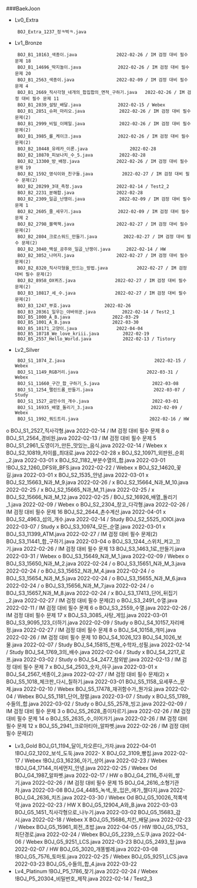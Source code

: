 ###BaekJoon
 - Lv0_Extra

		BOJ_Extra_1237_정ㅋ벅ㅋ.java	
					
 - Lv1_Bronze
 
		BOJ_B1_10163_색종이.java				2022-02-26 / IM 검정 대비 필수 문제 18
		BOJ_B1_14696_딱지놀이.java				2022-02-26 / IM 검정 대비 필수 문제 20
		BOJ_B1_2563_색종이.java				2022-02-09 / IM 검정 대비 필수 문제 4
		BOJ_B1_2669_직사각형_네개의_합집합의_면적_구하기.java 	2022-02-26 / IM 검정 대비 필수 문제 11
		BOJ_B1_2839_설탕_배달.java				2022-02-15 / Webex
		BOJ_B1_2851_슈퍼_마리오.java				2022-02-26 / IM 검정 대비 필수 문제(2)
		BOJ_B1_2999_비밀_이메일.java				2022-02-26 / IM 검정 대비 필수 문제(2)
		BOJ_B1_3985_롤_케이크.java				2022-02-26 / IM 검정 대비 필수 문제(2)
		BOJ_B2_10448_유레카_이론.java				2022-02-28
		BOJ_B2_10870_피보나치_수_5.java			2022-02-28
		BOJ_B2_13300_방_배정.java				2022-02-26 / IM 검정 대비 필수 문제 19
		BOJ_B2_1592_영식이와_친구들.java			2022-02-27 / IM 검정 대비 필수 문제(2)
		BOJ_B2_20299_3대_측정.java				2022-02-14 / Test2_2
		BOJ_B2_2231_분해합.java				2022-02-28
		BOJ_B2_2309_일곱_난쟁이.java				2022-02-09 / IM 검정 대비 필수 문제 1
		BOJ_B2_2605_줄_세우기.java				2022-02-09 / IM 검정 대비 필수 문제 2
		BOJ_B2_2798_블랙잭.java				2022-02-27 / IM 검정 대비 필수 문제(2)
		BOJ_B2_2804_크로스워드_만들기.java			2022-02-27 / IM 검정 대비 필수 문제(2)
		BOJ_B2_3040_백설_공주와_일곱_난쟁이.java		2022-02-14 / HW
		BOJ_B2_3052_나머지.java				2022-02-27 / IM 검정 대비 필수 문제(2)
		BOJ_B2_8320_직사각형을_만드는_방법.java			2022-02-27 / IM 검정 대비 필수 문제(2)
		BOJ_B2_8958_OX퀴즈.java				2022-02-27 / IM 검정 대비 필수 문제(2)
		BOJ_B3_10817_세_수.java				2022-02-27 / IM 검정 대비 필수 문제(2)
		BOJ_B3_1247_부호.java				2022-02-26
		BOJ_B3_20361_일우는_야바위꾼.java			2022-02-14 / Test2_1
		BOJ_B5_1000_A_B.java				2022-03-29
		BOJ_B5_1001_A_B.java				2022-03-30
		BOJ_B5_10171_고양이.java				2022-04-04
		BOJ_B5_10718_We_love_kriii.java			2022-02-19
		BOJ_B5_2557_Hello_World.java			2022-02-13 / Tistory

 - Lv2_Silver
 
		BOJ_S1_1074_Z.java									2022-02-15 / Webex
		BOJ_S1_1149_RGB거리.java							2022-03-31 / Webex
		BOJ_S1_11660_구간_합_구하기_5.java					2022-03-08
		BOJ_S1_1254_팰린드롬_만들기.java						2022-03-07 / Study
		BOJ_S1_1527_금민수의_개수.java						2022-03-01
		BOJ_S1_16935_배열_돌리기_3.java						2022-02-09 / Webex
		BOJ_S1_1992_쿼드트리.java							2022-02-16 / HW
o		BOJ_S1_2527_직사각형.java					2022-02-14 / IM 검정 대비 필수 문제 8
o		BOJ_S1_2564_경비원.java					2022-02-13 / IM 검정 대비 필수 문제 5
		BOJ_S1_2961_도영이가_만든_맛있는_음식.java		2022-02-14 / Webex
x		BOJ_S2_10819_차이를_최대로.java				2022-02-28
x		BOJ_S2_10971_외판원_순회_2.java			2022-03-01
x		BOJ_S2_1182_부분수열의_합.java				2022-03-01
		!BOJ_S2_1260_DFS와_BFS.java				2022-02-22 / Webex
x		BOJ_S2_14620_꽃길.java					2022-03-01
x		BOJ_S2_1535_안녕.java						2022-03-01
x		BOJ_S2_15663_N과_M_9.java				2022-02-26 /
x		BOJ_S2_15664_N과_M_10.java				2022-02-25 /
x		BOJ_S2_15665_N과_M_11.java				2022-02-25 /
x		BOJ_S2_15666_N과_M_12.java				2022-02-25 /
		BOJ_S2_16926_배열_돌리기_1.java			2022-02-09 / Webex
o		BOJ_S2_2304_창고_다각형.java				2022-02-26 / IM 검정 대비 필수 문제 16
		BOJ_S2_2644_촌수계산.java					2022-04-01
x		BOJ_S2_4963_섬의_개수.java					2022-02-14 / Study
		BOJ_S2_5525_IOIOI.java					2022-03-07 / Study
x		BOJ_S3_10974_모든_순열.java				2022-03-01
x		BOJ_S3_11399_ATM.java					2022-02-27 / IM 검정 대비 필수 문제(2)
		BOJ_S3_11441_합_구하기.java				2022-03-04
o		BOJ_S3_1244_스위치_켜고_끄기.java			2022-02-26 / IM 검정 대비 필수 문제 13
		BOJ_S3_1463_1로_만들기.java				2022-03-31 / Webex
o		BOJ_S3_15649_N과_M_1.java				2022-02-09 / Webex
o		BOJ_S3_15650_N과_M_2.java				2022-02-24 / 
o		BOJ_S3_15651_N과_M_3.java				2022-02-24 /
o		BOJ_S3_15652_N과_M_4.java				2022-02-24 /
o		BOJ_S3_15654_N과_M_5.java				2022-02-24 /
o		BOJ_S3_15655_N과_M_6.java				2022-02-24 /
o		BOJ_S3_15656_N과_M_7.java				2022-02-24 /
o		BOJ_S3_15657_N과_M_8.java				2022-02-24 /
x		BOJ_S3_17413_단어_뒤집기_2.java			2022-02-27 / IM 검정 대비 필수 문제(2)
o		BOJ_S3_2491_수열.java						2022-02-11 / IM 검정 대비 필수 문제 6
o		BOJ_S3_2559_수열.java						2022-02-26 / IM 검정 대비 필수 문제 17
x		BOJ_S3_3085_사탕_게임.java					2022-03-01
		BOJ_S3_9095_123_더하기.java				2022-02-09 / Study
o		BOJ_S4_10157_자리배정.java					2022-02-27 / IM 검정 대비 필수 문제 8
o		BOJ_S4_10158_개미.java					2022-02-26 / IM 검정 대비 필수 문제 10
		BOJ_S4_1026_123
		BOJ_S4_1026_보물.java						2022-02-07 / Study
		BOJ_S4_15815_천재_수학자_성필.java			2022-02-14 / Study
		BOJ_S4_1769_3의_배수.java					2022-02-04 / Study
x		BOJ_S4_2217_로프.java		 				2022-03-02 / Study
o		BOJ_S4_2477_참외밭.java					2022-02-13 / IM 검정 대비 필수 문제 7
x		BOJ_S4_2503_숫자_야구.java					2022-03-01
x		BOJ_S4_2567_색종이_2.java					2022-02-27 / IM 검정 대비 필수 문제(2)
x		BOJ_S5_1018_체크판_다시_칠하기.java			2022-03-01
		BOJ_S5_1158_요세푸스_문제.java				2022-02-10 / Webex
		BOJ_S5_17478_재귀함수가_뭔가요.java			2022-02-04 / Webex
		BOJ_S5_1181_단어_정렬.java					2022-03-07 / Study
x		BOJ_S5_1789_수들의_합.java		 			2022-03-02 / Study
o		BOJ_S5_2578_빙고.java		 				2022-02-09 / IM 검정 대비 필수 문제 3
o		BOJ_S5_2628_종이자르기.java				2022-02-26 / IM 검정 대비 필수 문제 14
o		BOJ_S5_2635_수_이어가기.java				2022-02-26 / IM 검정 대비 필수 문제 12
x		BOJ_S5_2941_크로아티아_알파벳.java			2022-02-26 / IM 검정 대비 필수 문제(2)
 - Lv3_Gold
 		BOJ_G1_1194_달이_차오른다_가자.java			2022-04-01
		!BOJ_G2_1202_보석_도둑.java				2022-
X		BOJ_G2_3109_빵집.java						2022-02-17 / Webex
		!BOJ_G3_16236_아기_상어.java				2022-02-23 / Webex
		!BOJ_G4_17144_미세먼지_안녕.java			2022-02-25 / Webex
Od		BOJ_G4_1987_알파벳.java					2022-02-17 / HW
o		BOJ_G4_2116_주사위_쌓기.java				2022-02-26 / IM 검정 대비 필수 문제 15
		BOJ_G4_2616_소형기관차.java				2022-03-08
		BOJ_G4_4485_녹색_옷_입은_애가_젤다지.java		2022-
		BOJ_G4_2636_치즈.java						2022-03-30 / Webex
Od		BOJ_G5_10026_적록색약.java					2022-02-23 / HW
X		BOJ_G5_12904_A와_B.java					2022-03-03
		BOJ_G5_1451_직사각형으로_나누기.java			2022-03-02
		BOJ_G5_15683_감시.java					2022-02-18 / Webex
X		BOJ_G5_15686_치킨_배달.java				2022-02-23 / Webex
		BOJ_G5_15961_회전_초밥.java				2022-04-05 / HW
		!BOJ_G5_1753_최단경로.java					2022-02-24 / Webex
		BOJ_G5_2239_스도쿠.java					2022-04-06 / Webex
		BOJ_G5_9251_LCS.java					2022-03-23
		BOJ_G5_2493_탑.java						2022-02-07 / HW
		BOJ_G5_3020_개똥벌레.java					2022-03-08
		!BOJ_G5_7576_토마토.java					2022-02-25 / Webex
		BOJ_G5_9251_LCS.java					2022-03-23
		BOJ_G5_수들의_합_4.java					2022-03-22
 - Lv4_Platinum
		!BOJ_P5_1786_찾기.java					2022-02-24 / Webex
		!BOJ_P5_20304_비밀번호_제작.java			2022-02-14 / Test2_3